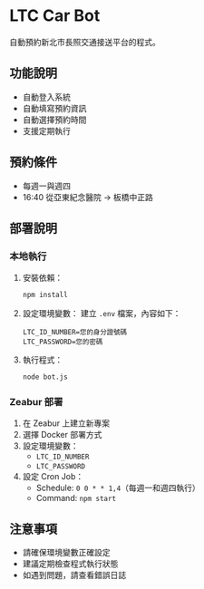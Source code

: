 # LTC Car Bot

自動預約新北市長照交通接送平台的程式。

## 功能說明

- 自動登入系統
- 自動填寫預約資訊
- 自動選擇預約時間
- 支援定期執行

## 預約條件

- 每週一與週四
- 16:40 從亞東紀念醫院 → 板橋中正路

## 部署說明

### 本地執行

1. 安裝依賴：
   ```bash
   npm install
   ```

2. 設定環境變數：
   建立 `.env` 檔案，內容如下：
   ```
   LTC_ID_NUMBER=您的身分證號碼
   LTC_PASSWORD=您的密碼
   ```

3. 執行程式：
   ```bash
   node bot.js
   ```

### Zeabur 部署

1. 在 Zeabur 上建立新專案
2. 選擇 Docker 部署方式
3. 設定環境變數：
   - `LTC_ID_NUMBER`
   - `LTC_PASSWORD`
4. 設定 Cron Job：
   - Schedule: `0 0 * * 1,4`（每週一和週四執行）
   - Command: `npm start`

## 注意事項

- 請確保環境變數正確設定
- 建議定期檢查程式執行狀態
- 如遇到問題，請查看錯誤日誌
